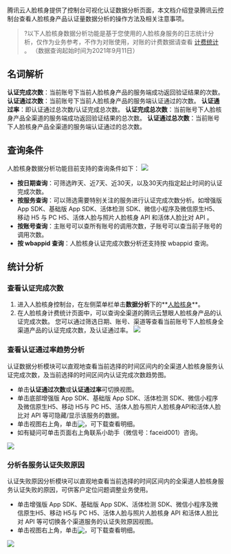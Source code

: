 腾讯云人脸核身提供了控制台可视化认证数据分析页面，本文档介绍登录腾讯云控制台查看人脸核身产品认证量数据分析的操作方法及相关注意事项。
>?以下人脸核身数据分析功能是基于您使用的人脸核身服务的日志统计分析，仅作为业务参考，不作为对账使用，对账的计费数据请查看 [计费统计](https://cloud.tencent.com/document/product/1007/49541) 。 （数据查询起始时间为2021年9月11日）

## 名词解析
**认证完成次数**：当前账号下当前人脸核身产品的服务端成功返回验证结果的次数。
**认证通过次数**：当前账号下当前人脸核身产品的服务端认证通过的次数。
**认证通过率**：即认证通过总次数/认证完成总次数。
**认证完成总次数**：当前账号下人脸核身产品全渠道的服务端成功返回验证结果的总次数。
**认证通过总次数**：当前账号下人脸核身产品全渠道的服务端认证通过的总次数。

## 查询条件
人脸核身数据分析功能目前支持的查询条件如下：
![](https://qcloudimg.tencent-cloud.cn/raw/b9c826f99647685d3a210cf63951c69f.png)

- **按日期查询**：可筛选昨天、近7天、近30天，以及30天内指定起止时间的认证完成次数。
- **按服务查询**：可以筛选需要特别关注的服务进行认证完成次数分析。如增强版 App SDK、基础版 App SDK、活体检测 SDK、微信小程序及微信原生H5、移动 H5 与 PC H5、活体人脸与照片人脸核身 API 和活体人脸比对 API 。
- **按账号查询**：主账号可以查所有账号的调用次数，子账号可以查当前子账号的调用次数。
- **按 wbappid 查询**：人脸核身认证完成次数分析还支持按 wbappid 查询。


## 统计分析

### 查看认证完成次数

1. 进入人脸核身控制台，在左侧菜单栏单击**数据分析**下的**[人脸核身](https://console.cloud.tencent.com/faceid/analysis)**。
2. 在人脸核身计费统计页面中，可以查询全渠道的腾讯云慧眼人脸核身产品的认证完成次数。
您可以通过筛选日期、账号、渠道等查看当前账号下人脸核身全渠道产品的认证完成次数，及认证通过率。
![](https://qcloudimg.tencent-cloud.cn/raw/16fcc770cd8c75fb83f40c14afc77405.png)


### 查看认证通过率趋势分析
认证数据分析模块可以直观地查看当前选择的时间区间内的全渠道人脸核身服务认证完成次数，及当前选择的时间区间内认证完成次数趋势图。
- 单击**认证通过次数**或**认证通过率**可切换视图。
- 单击底部增强版 App SDK、基础版 App SDK、活体检测 SDK、微信小程序及微信原生H5、移动 H5与 PC H5、活体人脸与照片人脸核身API和活体人脸比对 API 等可隐藏/显示该服务的数据。
- 单击视图右上角，单击<img src="https://main.qcloudimg.com/raw/e421450264489d44d20f11a44e15dfaa.png" style="margin:-3px 0px">，可下载查看明细。 
- 如有疑问可单击页面右上角联系小助手（微信号：faceid001）咨询。

![](https://qcloudimg.tencent-cloud.cn/raw/9041cb9ab951c60af2fd3ae2501a09ee.png)


### 分析各服务认证失败原因

认证失败原因分析模块可以直观地查看当前选择的时间区间内的全渠道人脸核身服务认证失败的原因，可供客户定位问题调整业务使用。
- 单击增强版 App SDK、基础版 App SDK、活体检测 SDK、微信小程序及微信原生H5、移动 H5与 PC H5、活体人脸与照片人脸核身 API 和活体人脸比对 API 等可切换各个渠道服务的认证失败原因视图。
- 单击视图右上角，单击<img src="https://main.qcloudimg.com/raw/e421450264489d44d20f11a44e15dfaa.png" style="margin:-3px 0px">，可下载查看明细。 

![](https://qcloudimg.tencent-cloud.cn/raw/6a5ce55204d203f3906d35b0fa7f4f44.png)
